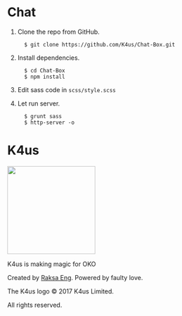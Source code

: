 # Chat

1. Clone the repo from GitHub.

         $ git clone https://github.com/K4us/Chat-Box.git

2. Install dependencies.

         $ cd Chat-Box
         $ npm install

3. Edit sass code in  `scss/style.scss`

4. Let run server.

         $ grunt sass
         $ http-server -o


K4us
=========

<img src="https://avatars2.githubusercontent.com/u/6270780?v=3&s=200" width=200>

K4us is making magic for OKO

Created by [Raksa Eng](mailto:eng.raksa@gmail.com). Powered by faulty love.

The K4us logo &copy; 2017 K4us Limited.

All rights reserved.